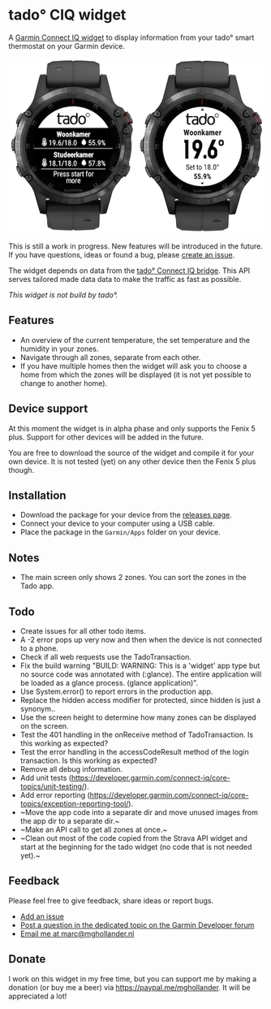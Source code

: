 # tado° CIQ widget

A [Garmin Connect IQ widget](https://developer.garmin.com/connect-iq/overview/)
to display information from your tado° smart thermostat on your Garmin
device.

![tado CIQ widget example 1](assets/screenshots/tado-ciq-widget-1.png "tado CIQ widget example 1") ![tado CIQ widget example 2](assets/screenshots/tado-ciq-widget-2.png "tado CIQ widget example 2")

This is still a work in progress. New features will be introduced in the future.
If you have questions, ideas or found a bug, please
[create an issue](https://github.com/MGHollander/tado-ciq-widget/issues/new/choose).

The widget depends on data from the
[tado° Connect IQ bridge](https://github.com/MGHollander/tado-ciq-bridge).
This API serves tailored made data data to make the traffic as fast as possible.

*This widget is not build by tado°.*

## Features

- An overview of the current temperature, the set temperature and the humidity
  in your zones.
- Navigate through all zones, separate from each other.
- If you have multiple homes then the widget will ask you to choose a home from
  which the zones will be displayed (it is not yet possible to change to
  another home).

## Device support

At this moment the widget is in alpha phase and only supports the Fenix 5 plus.
Support for other devices will be added  in the future.

You are free to download the source of the widget and compile it for your own
device. It is not tested (yet) on any other device then the Fenix 5 plus though.

## Installation

- Download the package for your device from the
  [releases page](https://github.com/MGHollander/tado-ciq-widget/releases).
- Connect your device to your computer using a USB cable.
- Place the package in the `Garmin/Apps` folder on your device.

## Notes

- The main screen only shows 2 zones. You can sort the zones in the Tado app.

## Todo

- Create issues for all other todo items.
- A -2 error pops up very now and then when the device is not connected to a
  phone.
- Check if all web requests use the TadoTransaction.
- Fix the build warning "BUILD: WARNING: This is a 'widget' app type but no
  source code was annotated with (:glance). The entire application will be
  loaded as a glance process. (glance application)".
- Use System.error() to report errors in the production app.
- Replace the hidden access modifier for protected, since hidden is just a
  synonym..
- Use the screen height to determine how many zones can be displayed on the
  screen.
- Test the 401 handling in the onReceive method of TadoTransaction. Is this
  working as expected?
- Test the error handling in the accessCodeResult method of the login
  transaction. Is this working as expected?
- Remove all debug information.
- Add unit tests (<https://developer.garmin.com/connect-iq/core-topics/unit-testing/>).
- Add error reporting (<https://developer.garmin.com/connect-iq/core-topics/exception-reporting-tool/>).
- ~Move the app code into a separate dir and move unused images from the app dir
  to a separate dir.~
- ~Make an API call to get all zones at once.~
- ~Clean out most of the code copied from the Strava API widget and start at the
  beginning for the tado widget (no code that is not needed yet).~

## Feedback

Please feel free to give feedback, share ideas or report bugs.

- [Add an issue](https://github.com/MGHollander/tado-ciq-widget/issues)
- [Post a question in the dedicated topic on the Garmin Developer forum](https://forums.garmin.com/developer/connect-iq/f/showcase/250769/widget-tado-ciq-widget)
- [Email me at marc@mghollander.nl](mailto:marc@mghollander.nl)

## Donate

I work on this widget in my free time, but you can support me by making a
donation (or buy me a beer) via <https://paypal.me/mghollander>. It will be
appreciated a lot!

